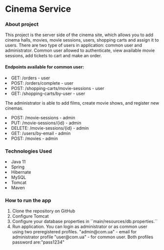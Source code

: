 # Cinema Service
### About project
This project is the server side of the cinema site, which allows you to add cinema halls, movies, movie sessions,
users, shopping carts and assign it to users. There are two type of users in application: common user and administrator.
Common user allowed to authenticate, view available movie sessions, add tickets to cart and make an order.
#### Endpoints available for common user:
<li>GET: /orders - user</li>
<li>POST: /orders/complete - user</li>
<li>POST: /shopping-carts/movie-sessions - user</li>
<li>GET: /shopping-carts/by-user - user</li>

The administrator is able to add films, create movie shows, and register new cinemas.
<li>POST: /movie-sessions - admin</li>
<li>PUT: /movie-sessions/{id} - admin</li>
<li>DELETE: /movie-sessions/{id} - admin</li>
<li>GET: /users/by-email - admin</li>
<li>POST: /movies - admin</li>

### Technologies Used
<li>Java 11</li>
<li>Spring</li>
<li>Hibernate</li>
<li>MySQL</li>
<li>Tomcat</li>
<li>Maven</li>

### How to run the app
<ol>
<li>Clone the repository on GitHub</li>
<li>Configure Tomcat</li>
<li> Configure your database properties in ``main/resources/db.properties.`` </li>
<li> Run application. You can login as administrator or as common user using two preregistered profiles.
"admin@com.ua" - email for administrator profile
"user@com.ua" - for common user. Both profiles password are:"pass1234"</li>
</ol>